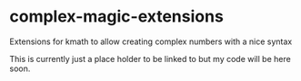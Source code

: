 # complex-magic-extensions
Extensions for kmath to allow creating complex numbers with a nice syntax

This is currently just a place holder to be linked to but my code will be here soon.
